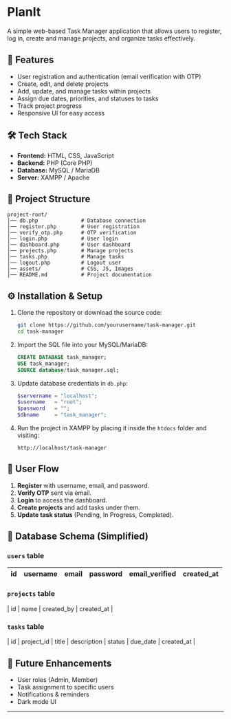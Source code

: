 #  PlanIt

A simple web-based Task Manager application that allows users to register, log in, create and manage projects, and organize tasks effectively.

## 🚀 Features

* User registration and authentication (email verification with OTP)
* Create, edit, and delete projects
* Add, update, and manage tasks within projects
* Assign due dates, priorities, and statuses to tasks
* Track project progress
* Responsive UI for easy access

## 🛠 Tech Stack

* **Frontend:** HTML, CSS, JavaScript
* **Backend:** PHP (Core PHP)
* **Database:** MySQL / MariaDB
* **Server:** XAMPP / Apache

## 📂 Project Structure

```
project-root/
│── db.php              # Database connection  
│── register.php        # User registration  
│── verify_otp.php      # OTP verification  
│── login.php           # User login  
│── dashboard.php       # User dashboard  
│── projects.php        # Manage projects  
│── tasks.php           # Manage tasks  
│── logout.php          # Logout user  
│── assets/             # CSS, JS, Images  
│── README.md           # Project documentation  
```

## ⚙️ Installation & Setup

1. Clone the repository or download the source code:

   ```bash
   git clone https://github.com/yourusername/task-manager.git
   cd task-manager
   ```
2. Import the SQL file into your MySQL/MariaDB:

   ```sql
   CREATE DATABASE task_manager;
   USE task_manager;
   SOURCE database/task_manager.sql;
   ```
3. Update database credentials in `db.php`:

   ```php
   $servername = "localhost";
   $username   = "root";
   $password   = "";
   $dbname     = "task_manager";
   ```
4. Run the project in XAMPP by placing it inside the `htdocs` folder and visiting:

   ```
   http://localhost/task-manager
   ```

## 👤 User Flow

1. **Register** with username, email, and password.
2. **Verify OTP** sent via email.
3. **Login** to access the dashboard.
4. **Create projects** and add tasks under them.
5. **Update task status** (Pending, In Progress, Completed).

## 🔑 Database Schema (Simplified)

### `users` table

| id | username | email | password | email\_verified | created\_at |
| -- | -------- | ----- | -------- | --------------- | ----------- |

### `projects` table

\| id | name | created\_by | created\_at |

### `tasks` table

\| id | project\_id | title | description | status | due\_date | created\_at |

## 📌 Future Enhancements

* User roles (Admin, Member)
* Task assignment to specific users
* Notifications & reminders
* Dark mode UI

---

